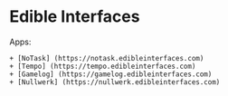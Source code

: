 # Edible Interfaces

Apps:

    + [NoTask] (https://notask.edibleinterfaces.com)
    + [Tempo] (https://tempo.edibleinterfaces.com)
    + [Gamelog] (https://gamelog.edibleinterfaces.com)
    + [Nullwerk] (https://nullwerk.edibleinterfaces.com)
